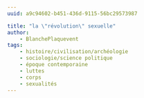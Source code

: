 ```yaml
---
uuid: a9c94602-b451-436d-9115-56bc29573987

title: "la \"révolution\" sexuelle"
author: 
    - BlanchePlaquevent
tags:
    - histoire/civilisation/archéologie
    - sociologie/science politique
    - époque contemporaine
    - luttes
    - corps
    - sexualités
---
```

